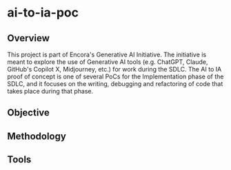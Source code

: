 # ai-to-ia-poc

## Overview

This project is part of Encora's Generative AI Initiative. The initiative is meant to explore the use of Generative AI tools (e.g. ChatGPT, Claude, GitHub's Copilot X, Midjourney, etc.) for work during the SDLC. The AI to IA proof of concept is one of several PoCs for the Implementation phase of the SDLC, and it focuses on the writing, debugging and refactoring of code that takes place during that phase.

## Objective


## Methodology


## Tools

